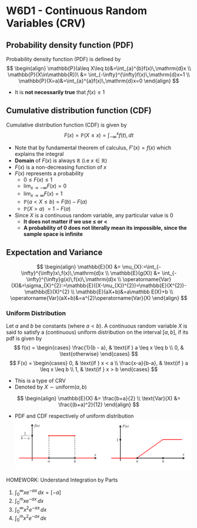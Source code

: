 # W6D1 - Continuous Random Variables (CRV)

## Probability density function (PDF)

Probability density function (PDF) is defined by
$$
\begin{align}
\mathbb{P}(a\leq X\leq b)&=\int_{a}^{b}f(x)\,\mathrm{d}x \\
\mathbb{P}(X\in\mathbb{R})\ &= \int_{-\infty}^{\infty}f(x)\,\mathrm{d}x=1 \\
\mathbb{P}(X=a)&=\int_{a}^{a}f(x)\,\mathrm{d}x=0
\end{align}
$$

- It is **not necessarily true** that $f(x) \leq 1$

## Cumulative distribution function (CDF)

Cumulative distribution function (CDF) is given by
$$
F(x) = \mathbb{P}(X \leq x) = \int_{-\infty}^x f(t), dt
$$

- Note that by fundamental theorem of calculus, $F'(x) = f(x)$ which explains the integral
- **Domain** of $F(x)$ is always $\mathbb{R}$ (i.e $x \in \mathbb{R}$)
- $F(x)$ is a non-decreasing function of $x$
- $F(x)$ represents a probability
    - $0\leq F(x)\leq1$
    - $\operatorname*{lim}_{x\rightarrow-\infty}F(x)=0$
    - $\operatorname*{lim}_{x\rightarrow\infty}F(x)=1$
    - $\mathbb{P}(a<X\leq b)=F(b)-F(a)$
    - $\mathbb{P}(X > a)\ = 1 - F(a)$
- Since $X$ is a continuous random variable, any particular value is $0$
    - **It does not matter if we use $\leq$ or $<$**
    - **A probability of 0 does not literally mean its impossible, since the sample space is infinite**

## Expectation and Variance

$$
\begin{align}
\mathbb{E}(X) &= \mu_{X}:=\int_{-\infty}^{\infty}x\,f(x)\,\mathrm{d}x \\
\mathbb{E}(g(X)) &= \int_{-\infty}^{\infty}g(x)\,f(x)\,\mathrm{d}x \\
\operatorname{Var}(X)&=\sigma_{X}^{2}:=\mathbb{E}((X-\mu_{X})^{2})=\mathbb{E}(X^{2})-\mathbb{E}(X)^{2} \\
\mathbb{E}(aX+b)&=a\mathbb E(X)+b \\
\operatorname{Var}(aX+b)&=a^{2}\operatorname{Var}(X)
\end{align}
$$

### Uniform Distribution

Let $a$ and $b$ be constants (where $a < b$). A continuous random variable $X$ is said to satisfy a (continuous) uniform distribution on the interval $[a, b]$, if its pdf is given by
$$
f(x) = \begin{cases}
\frac{1}{b - a}, & \text{if } a \leq x \leq b \\
0, & \text{otherwise}
\end{cases}
$$
$$
F(x) = \begin{cases}
0, & \text{if } x < a \\
\frac{x-a}{b-a}, & \text{if } a \leq x \leq b \\
1, & \text{if } x > b
\end{cases}
$$

- This is a type of CRV
- Denoted by $X \sim \text{uniform} (a,b)$

$$
\begin{align}
\mathbb{E}(X) &= \frac{b+a}{2} \\
\text{Var}(X) &= \frac{(b+a)^2}{12}
\end{align}
$$

- PDF and CDF respectively of uniform distribution
![image](ref/uniform.png)

HOMEWORK: Understand Integration by Parts

1. $\int_0^\infty x e^{-ax} \, dx=[-a]$
2. $\int_0^m x e^{-ax} \, dx$
3. $\int_0^\infty x^2 e^{-ax} \, dx$
4. $\int_0^m x^2 e^{-ax} \, dx$
